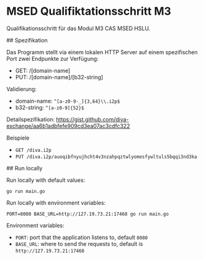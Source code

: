 # MSED Qualifiktationsschritt M3

Qualifikationsschritt für das Modul M3 CAS MSED HSLU.

## Spezifikation

Das Programm stellt via einem lokalen HTTP Server auf einem spezifischen Port zwei Endpunkte zur Verfügung:

- GET: /[domain-name]
- PUT: /[domain-name]/[b32-string]

Validierung:

- domain-name: `^[a-z0-9-_]{3,64}\\.i2p$`
- b32-string: `^[a-z0-9]{52}$`

Detailspezifikation: https://gist.github.com/diva-exchange/aa6b1adbfefe909cd3ea07ac3cdfc322

Beispiele

- `GET /diva.i2p`
- `PUT /diva.i2p/auoqibfnyujhcht4v3nzahpqztwlyomesfywltuls5bqqi3nd3ka`

## Run locally

Run locally with default values:

    go run main.go

Run locally with environment variables:

    PORT=8080 BASE_URL=http://127.19.73.21:17468 go run main.go

Environment variables:

- `PORT`: port that the application listens to, default `8080`
- `BASE_URL`: where to send the requests to, default is `http://127.19.73.21:17468`




